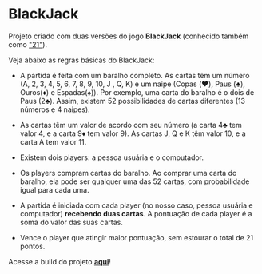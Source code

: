 # BlackJack
Projeto criado com duas versões do jogo **BlackJack** (conhecido também como ["21"](https://pt.wikipedia.org/wiki/Blackjack)).

   Veja abaixo as regras básicas do BlackJack:

- A partida é feita com um baralho completo. As cartas têm um número (A, 2, 3, 4, 5, 6, 7, 8, 9, 10, J , Q, K) e um naipe (Copas (♥️), Paus (♣️), Ouros(♦️) e Espadas(♠️)). Por exemplo, uma carta do baralho é o dois de Paus (2♣️). Assim, existem 52 possibilidades de cartas diferentes (13 números e 4 naipes).

- As cartas têm um valor de acordo com seu número (a carta 4♣️ tem valor 4, e a carta 9♦️ tem valor 9). As cartas J, Q e K têm valor 10, e a carta A tem valor 11.

- Existem dois players: a pessoa usuária e o computador.

- Os players compram cartas do baralho. Ao comprar uma carta do baralho, ela pode ser qualquer uma das 52 cartas, com probabilidade igual para cada uma.

- A partida é iniciada com cada player (no nosso caso, pessoa usuária e computador) **recebendo duas cartas**. A pontuação de cada player é a soma do valor das suas cartas.

- Vence o player que atingir maior pontuação, sem estourar o total de 21 pontos.

Acesse a build do projeto **[aqui](https://blackjack-mazzinogueira.surge.sh/)**!
